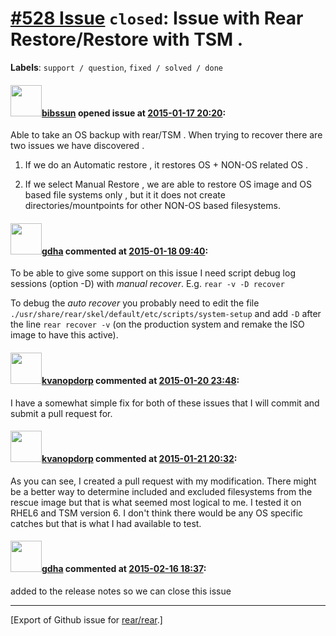 [\#528 Issue](https://github.com/rear/rear/issues/528) `closed`: Issue with Rear Restore/Restore with TSM .
===========================================================================================================

**Labels**: `support / question`, `fixed / solved / done`

#### <img src="https://avatars.githubusercontent.com/u/10576910?v=4" width="50">[bibssun](https://github.com/bibssun) opened issue at [2015-01-17 20:20](https://github.com/rear/rear/issues/528):

Able to take an OS backup with rear/TSM . When trying to recover there
are two issues we have discovered .

1.  If we do an Automatic restore , it restores OS + NON-OS related OS .

2.  If we select Manual Restore , we are able to restore OS image and OS
    based file systems only , but it it does not create
    directories/mountpoints for other NON-OS based filesystems.

#### <img src="https://avatars.githubusercontent.com/u/888633?u=cdaeb31efcc0048d3619651aa18dd4b76e636b21&v=4" width="50">[gdha](https://github.com/gdha) commented at [2015-01-18 09:40](https://github.com/rear/rear/issues/528#issuecomment-70401919):

To be able to give some support on this issue I need script debug log
sessions (option -D) with *manual recover*. E.g. `rear -v -D recover`

To debug the *auto recover* you probably need to edit the file
`./usr/share/rear/skel/default/etc/scripts/system-setup` and add `-D`
after the line `rear recover -v` (on the production system and remake
the ISO image to have this active).

#### <img src="https://avatars.githubusercontent.com/u/9784947?v=4" width="50">[kvanopdorp](https://github.com/kvanopdorp) commented at [2015-01-20 23:48](https://github.com/rear/rear/issues/528#issuecomment-70758568):

I have a somewhat simple fix for both of these issues that I will commit
and submit a pull request for.

#### <img src="https://avatars.githubusercontent.com/u/9784947?v=4" width="50">[kvanopdorp](https://github.com/kvanopdorp) commented at [2015-01-21 20:32](https://github.com/rear/rear/issues/528#issuecomment-70915788):

As you can see, I created a pull request with my modification. There
might be a better way to determine included and excluded filesystems
from the rescue image but that is what seemed most logical to me. I
tested it on RHEL6 and TSM version 6. I don't think there would be any
OS specific catches but that is what I had available to test.

#### <img src="https://avatars.githubusercontent.com/u/888633?u=cdaeb31efcc0048d3619651aa18dd4b76e636b21&v=4" width="50">[gdha](https://github.com/gdha) commented at [2015-02-16 18:37](https://github.com/rear/rear/issues/528#issuecomment-74553644):

added to the release notes so we can close this issue

------------------------------------------------------------------------

\[Export of Github issue for
[rear/rear](https://github.com/rear/rear).\]
